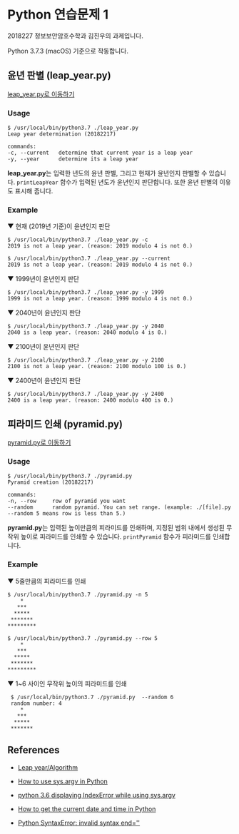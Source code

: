 # Python 연습문제 1

2018227 정보보안암호수학과 김진우의 과제입니다.

Python 3.7.3 (macOS) 기준으로 작동합니다.

## 윤년 판별 (leap_year.py)

[leap_year.py로 이동하기](leap_year.py)

### Usage

    $ /usr/local/bin/python3.7 ./leap_year.py
    Leap year determination (20182217)

    commands:    
    -c, --current   determine that current year is a leap year    
    -y, --year      determine its a leap year

**leap_year.py**는 입력한 년도의 윤년 판별, 그리고 현재가 윤년인지 판별할 수 있습니다. `printLeapYear` 함수가 입력된 년도가 윤년인지 판단합니다. 또한 윤년 판별의 이유도 표시해 줍니다.


### Example

▼ 현재 (2019년 기준)이 윤년인지 판단

    $ /usr/local/bin/python3.7 ./leap_year.py -c
    2019 is not a leap year. (reason: 2019 modulo 4 is not 0.)

    $ /usr/local/bin/python3.7 ./leap_year.py --current
    2019 is not a leap year. (reason: 2019 modulo 4 is not 0.)


▼ 1999년이 윤년인지 판단

    $ /usr/local/bin/python3.7 ./leap_year.py -y 1999
    1999 is not a leap year. (reason: 1999 modulo 4 is not 0.)

▼ 2040년이 윤년인지 판단

    $ /usr/local/bin/python3.7 ./leap_year.py -y 2040
    2040 is a leap year. (reason: 2040 modulo 4 is 0.)

▼ 2100년이 윤년인지 판단

    $ /usr/local/bin/python3.7 ./leap_year.py -y 2100
    2100 is not a leap year. (reason: 2100 modulo 100 is 0.)

▼ 2400년이 윤년인지 판단

    $ /usr/local/bin/python3.7 ./leap_year.py -y 2400
    2400 is a leap year. (reason: 2400 modulo 400 is 0.)

## 피라미드 인쇄 (pyramid.py)

[pyramid.py로 이동하기](pyramid.py)

### Usage

    $ /usr/local/bin/python3.7 ./pyramid.py
    Pyramid creation (20182217)

    commands:    
    -n, --row     row of pyramid you want    
    --random      random pyramid. You can set range. (example: ./[file].py --random 5 means row is less than 5.)

**pyramid.py**는 입력된 높이만큼의 피라미드를 인쇄하며, 지정된 범위 내에서 생성된 무작위 높이로 피라미드를 인쇄할 수 있습니다. `printPyramid` 함수가 피라미드를 인쇄합니다.

### Example
    
▼ 5줄만큼의 피라미드를 인쇄 
    
    $ /usr/local/bin/python3.7 ./pyramid.py -n 5
        *
       ***
      *****
     *******
    *********
    
    $ /usr/local/bin/python3.7 ./pyramid.py --row 5
        *
       ***
      *****
     *******
    *********
    
▼ 1~6 사이인 무작위 높이의 피라미드를 인쇄
     
     $ /usr/local/bin/python3.7 ./pyramid.py  --random 6
     random number: 4
        *
       ***
      *****
     *******
     
## References

- [Leap year/Algorithm](https://en.wikipedia.org/wiki/Leap_year#Algorithm)

- [How to use sys.argv in Python](https://www.pythonforbeginners.com/system/python-sys-argv)

- [python 3.6 displaying IndexError while using sys.argv
](https://stackoverflow.com/questions/48036417/python-3-6-displaying-indexerror-while-using-sys-argv)

- [How to get the current date and time in Python](https://www.saltycrane.com/blog/2008/06/how-to-get-current-date-and-time-in/)

- [Python SyntaxError: invalid syntax end=''
](https://stackoverflow.com/questions/20073639/python-syntaxerror-invalid-syntax-end)
